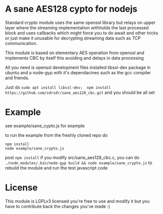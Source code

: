 # A sane AES128 cypto for nodejs

Standard crypto module uses the same openssl library but relays on
upper layer where the streaming implementation withholds the last 
processed block and uses callbacks which might force you to do await 
and other tricks or just make it unusable for decrypting streaming data 
such as TCP communication. 

This module is based on elementary AES operation from openssl and implements 
CBC by itself this avoiding and delays in data processing 

All you need is openssl development files installed libssl-dev package in ubuntu
and a node-gyp with it's dependacines such as the gcc compiler and friends.

Just do
`sudo apt install libssl-dev;  npm install https://github.com/sdrsdr/sane_aes128_cbc.git`
and you should be all set

# Example 

see example/sane_cypto.js for example

to run the example from the freshly cloned repo do

```
npm install
node example/sane_crypto.js 
```

post `npm install` if you modify src/sane_aes128_cbc.c, you can do 
`./node_modules/.bin/node-gyp build && node example/sane_crypto.js`
to rebuild the module and run the test javascript code



# License

This module is LGPLv3 licensed you're free to use and modify it but you have to contribute back 
the changes you've made :)
